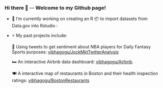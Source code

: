 ### Hi there 👋 -- Welcome to my Github page!

- 🔭 I’m currently working on creating an R 📦 to import datasets from Data.gov into Rstudio :   

 - ⚡ My past projects include:   

      🏀 Using tweets to get sentiment about NBA players for Daily Fantasy Sports purposes: [vibhagogu/JockMktTwitterAnalysis](https://github.com/vibhagogu/JockMktTwitterAnalysis)  
      
      🛏 An interactive Airbnb data dashboard: [vibhagogu/Airbnb](https://github.com/vibhagogu/Airbnb). 
      
      🍽️ A interactive map of restaurants in Boston and their health inspection ratings: [vibhagogu/BostonRestaurants](https://github.com/vibhagogu/BostonRestaurants)
    
